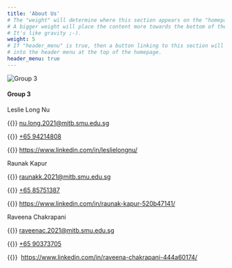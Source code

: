 ```yaml
---
title: 'About Us'
# The "weight" will determine where this section appears on the "homepage".
# A bigger weight will place the content more towards the bottom of the page.
# It's like gravity ;-).
weight: 5
# If "header_menu" is true, then a button linking to this section will be placed
# into the header menu at the top of the homepage.
header_menu: true
---
```


![Group 3](images/group_pic.jpg)

#### Group 3

Leslie Long Nu

{{<icon class="fa fa-envelope">}}&nbsp;[nu.long.2021@mitb.smu.edu.sg](mailto:your-email@your-domain.com)

{{<icon class="fa fa-phone">}}&nbsp;[+65 94214808](tel:+491111555555)

{{<icon class="fa fa-camera">}}&nbsp;https://www.linkedin.com/in/leslielongnu/


Raunak Kapur

{{<icon class="fa fa-envelope">}}&nbsp;[raunakk.2021@mitb.smu.edu.sg](mailto:your-email@your-domain.com)

{{<icon class="fa fa-phone">}}&nbsp;[+65 85751387](tel:+491111555555)

{{<icon class="fa fa-camera">}}&nbsp;https://www.linkedin.com/in/raunak-kapur-520b47141/

Raveena Chakrapani

{{<icon class="fa fa-envelope">}}&nbsp;[raveenac.2021@mitb.smu.edu.sg](mailto:your-email@your-domain.com)

{{<icon class="fa fa-phone">}}&nbsp;[+65 90373705](tel:+491111555555)

{{<icon class="fa fa-camera">}}&nbsp; https://www.linkedin.com/in/raveena-chakrapani-444a60174/






